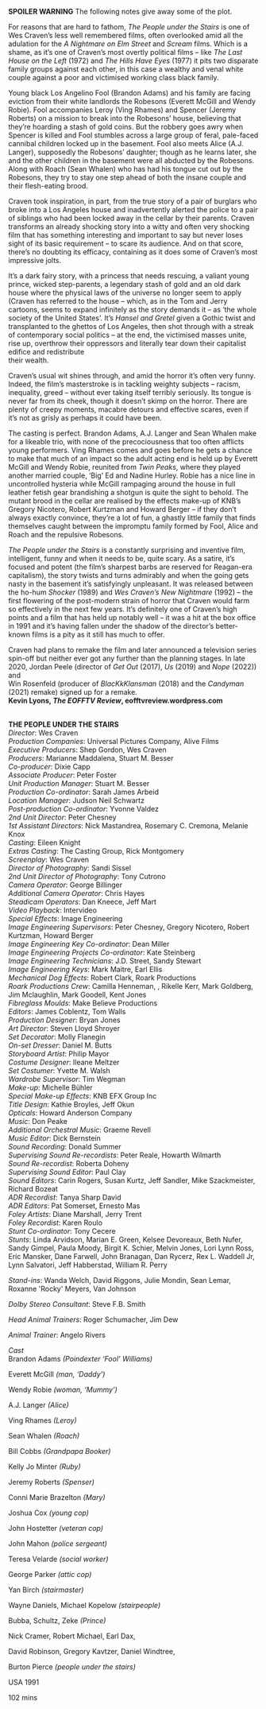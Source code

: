 

**SPOILER WARNING** The following notes give away some of the plot.

For reasons that are hard to fathom, _The People under the Stairs_ is one of  
Wes Craven’s less well remembered films, often overlooked amid all the adulation for the _A Nightmare on Elm Street_ and _Scream_ films. Which is a shame, as it’s one of Craven’s most overtly political films – like _The Last House on the Left_ (1972) and _The Hills Have Eyes_ (1977) it pits two disparate family groups against each other, in this case a wealthy and venal white couple against a poor and victimised working class black family.

Young black Los Angelino Fool (Brandon Adams) and his family are facing eviction from their white landlords the Robesons (Everett McGill and Wendy Robie). Fool accompanies Leroy (Ving Rhames) and Spencer (Jeremy Roberts) on a mission to break into the Robesons’ house, believing that they’re hoarding a stash of gold coins. But the robbery goes awry when Spencer is killed and Fool stumbles across a large group of feral, pale-faced cannibal children locked up in the basement. Fool also meets Alice (A.J. Langer), supposedly the Robesons’ daughter; though as he learns later, she and the other children in the basement were all abducted by the Robesons. Along with Roach (Sean Whalen) who has had his tongue cut out by the Robesons, they try to stay one step ahead of both the insane couple and their flesh-eating brood.

Craven took inspiration, in part, from the true story of a pair of burglars who broke into a Los Angeles house and inadvertently alerted the police to a pair of siblings who had been locked away in the cellar by their parents. Craven transforms an already shocking story into a witty and often very shocking film that has something interesting and important to say but never loses sight of its basic requirement – to scare its audience. And on that score, there’s no doubting its efficacy, containing as it does some of Craven’s most impressive jolts.

It’s a dark fairy story, with a princess that needs rescuing, a valiant young prince, wicked step-parents, a legendary stash of gold and an old dark house where the physical laws of the universe no longer seem to apply (Craven has referred to the house – which, as in the Tom and Jerry cartoons, seems to expand infinitely as the story demands it – as ‘the whole society of the United States’. It’s _Hansel and Gretel_ given a Gothic twist and transplanted to the ghettos of Los Angeles, then shot through with a streak of contemporary social politics – at the end, the victimised masses unite, rise up, overthrow their oppressors and literally tear down their capitalist edifice and redistribute  
their wealth.

Craven’s usual wit shines through, and amid the horror it’s often very funny. Indeed, the film’s masterstroke is in tackling weighty subjects – racism, inequality, greed – without ever taking itself terribly seriously. Its tongue is never far from its cheek, though it doesn’t skimp on the horror. There are plenty of creepy moments, macabre detours and effective scares, even if it’s not as grisly as perhaps it could have been.

The casting is perfect. Brandon Adams, A.J. Langer and Sean Whalen make for a likeable trio, with none of the precociousness that too often afflicts young performers. Ving Rhames comes and goes before he gets a chance to make that much of an impact so the adult acting end is held up by Everett McGill and Wendy Robie, reunited from _Twin Peaks_, where they played another married couple, ‘Big’ Ed and Nadine Hurley. Robie has a nice line in uncontrolled hysteria while McGill rampaging around the house in full leather fetish gear brandishing a shotgun is quite the sight to behold. The mutant brood in the cellar are realised by the effects make-up of KNB’s Gregory Nicotero, Robert Kurtzman and Howard Berger – if they don’t always exactly convince, they’re a lot of fun, a ghastly little family that finds themselves caught between the impromptu family formed by Fool, Alice and Roach and the repulsive Robesons.

_The People under the Stairs_ is a constantly surprising and inventive film, intelligent, funny and when it needs to be, quite scary. As a satire, it’s focused and potent (the film’s sharpest barbs are reserved for Reagan-era capitalism), the story twists and turns admirably and when the going gets nasty in the basement it’s satisfyingly unpleasant. It was released between the ho-hum _Shocker_ (1989) and _Wes Craven’s New Nightmare_ (1992) – the first flowering of the post-modern strain of horror that Craven would farm so effectively in the next few years. It’s definitely one of Craven’s high points and a film that has held up notably well – it was a hit at the box office in 1991 and it’s having fallen under the shadow of the director’s better-known films is a pity as it still has much to offer.

Craven had plans to remake the film and later announced a television series spin-off but neither ever got any further than the planning stages. In late 2020, Jordan Peele (director of _Get Out_ (2017), _Us_ (2019) and _Nope_ (2022)) and  
Win Rosenfeld (producer of _BlacKkKlansman_ (2018) and the _Candyman_ (2021) remake) signed up for a remake.  
**Kevin Lyons, _The EOFFTV Review_, eofftvreview.wordpress.com**
<br><br>

**THE PEOPLE UNDER THE STAIRS**<br>
_Director_: Wes Craven<br>
_Production Companies_:  Universal Pictures Company, Alive Films<br>
_Executive Producers_: Shep Gordon, Wes Craven<br>
_Producers_: Marianne Maddalena, Stuart M. Besser<br>
_Co-producer_: Dixie Capp<br>
_Associate Producer_: Peter Foster<br>
_Unit Production Manager_: Stuart M. Besser<br>
_Production Co-ordinator_: Sarah James Arbeid<br>
_Location Manager_: Judson Neil Schwartz<br>
_Post-production Co-ordinator_: Yvonne Valdez<br>
_2nd Unit Director_: Peter Chesney<br>
_1st Assistant Directors_: Nick Mastandrea, Rosemary C. Cremona, Melanie Knox<br>
_Casting_: Eileen Knight<br>
_Extras Casting_: The Casting Group,  Rick Montgomery<br>
_Screenplay_: Wes Craven<br>
_Director of Photography_: Sandi Sissel<br>
_2nd Unit Director of Photography_: Tony Cutrono<br>
_Camera Operator_: George Billinger<br>
_Additional Camera Operator_: Chris Hayes<br>
_Steadicam Operators_: Dan Kneece, Jeff Mart<br>
_Video Playback_: Intervideo<br>
_Special Effects_: Image Engineering<br>
_Image Engineering Supervisors_: Peter Chesney, Gregory Nicotero, Robert Kurtzman, Howard Berger<br>
_Image Engineering Key Co-ordinator_: Dean Miller<br>
_Image Engineering Projects Co-ordinator_: Kate Steinberg<br>
_Image Engineering Technicians_: J.D. Street,  Sandy Stewart<br>
_Image Engineering Keys_: Mark Maitre, Earl Ellis<br>
_Mechanical Dog Effects_: Robert Clark,  Roark Productions<br>
_Roark Productions Crew_: Camilla Henneman, , Rikelle Kerr, Mark Goldberg, Jim Mclaughlin,  Mark Goodell, Kent Jones<br>
_Fibreglass Moulds_: Make Believe Productions<br>
_Editors_: James Coblentz, Tom Walls<br>
_Production Designer_: Bryan Jones<br>
_Art Director_: Steven Lloyd Shroyer<br>
_Set Decorator_: Molly Flanegin<br>
_On-set Dresser_: Daniel M. Butts<br>
_Storyboard Artist_: Philip Mayor<br>
_Costume Designer_: Ileane Meltzer<br>
_Set Costumer_: Yvette M. Walsh<br>
_Wardrobe Supervisor_: Tim Wegman<br>
_Make-up_: Michelle Bühler<br>
_Special Make-up Effects_: KNB EFX Group Inc<br>
_Title Design_: Kathie Broyles, Jeff Okun<br>
_Opticals_: Howard Anderson Company<br>
_Music_: Don Peake<br>
_Additional Orchestral Music_: Graeme Revell<br>
_Music Editor_: Dick Bernstein<br>
_Sound Recording_: Donald Summer<br>
_Supervising Sound Re-recordists_: Peter Reale, Howarth Wilmarth<br>
_Sound Re-recordist_: Roberta Doheny<br>
_Supervising Sound Editor_: Paul Clay<br>
_Sound Editors_: Carin Rogers, Susan Kurtz,  Jeff Sandler, Mike Szackmeister, Richard Bozeat<br>
_ADR Recordist_: Tanya Sharp David<br>
_ADR Editors_: Pat Somerset, Ernesto Mas<br>
_Foley Artists_: Diane Marshall, Jerry Trent<br>
_Foley Recordist_: Karen Roulo<br>
_Stunt Co-ordinator_: Tony Cecere<br>
_Stunts_: Linda Arvidson, Marian E. Green,  Kelsee Devoreaux, Beth Nufer, Sandy Gimpel, Paula Moody, Birgit K. Schier, Melvin Jones, Lori Lynn Ross, Eric Mansker, Dane Farwell, John Branagan, Dan Rycerz, Rex L. Waddell Jr, Lynn Salvatori, Jeff Habberstad, William R. Perry<br>

_Stand-ins_: Wanda Welch, David Riggons, Julie Mondin, Sean Lemar, Roxanne 'Rocky' Meyers, Van Johnson<br>

_Dolby Stereo Consultant_: Steve F.B. Smith<br>

_Head Animal Trainers_: Roger Schumacher, Jim Dew<br>

_Animal Trainer_: Angelo Rivers<br>

_Cast_  
Brandon Adams _(Poindexter ‘Fool’ Williams)_<br>

Everett McGill _(man, ‘Daddy’)_<br>

Wendy Robie _(woman, ‘Mummy’)_<br>

A.J. Langer _(Alice)_<br>

Ving Rhames _(Leroy)_<br>

Sean Whalen _(Roach)_<br>

Bill Cobbs _(Grandpapa Booker)_<br>

Kelly Jo Minter _(Ruby)_<br>

Jeremy Roberts _(Spenser)_<br>

Conni Marie Brazelton _(Mary)_<br>

Joshua Cox _(young cop)_<br>

John Hostetter _(veteran cop)_<br>

John Mahon _(police sergeant)_<br>

Teresa Velarde _(social worker)_<br>

George Parker _(attic cop)_<br>

Yan Birch _(stairmaster)_<br>

Wayne Daniels, Michael Kopelow _(stairpeople)_<br>

Bubba, Schultz, Zeke _(Prince)_<br>

Nick Cramer, Robert Michael, Earl Dax,

David Robinson, Gregory Kavtzer, Daniel Windtree,

Burton Pierce _(people under the stairs)_<br>

USA 1991<br>

102 mins<br>
<br>
<!--stackedit_data:
eyJoaXN0b3J5IjpbMTM2MjEzNzE0XX0=
-->